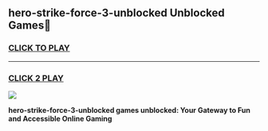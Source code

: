 
## hero-strike-force-3-unblocked Unblocked Games👋
<h3>
<a href="https://news.freeplayer.one?title=hero-strike-force-3-unblocked&ref=16F">CLICK TO PLAY</a></h3>
<hr>

<h3>
<a href="https://news.freeplayer.one?title=hero-strike-force-3-unblocked&ref=16F">CLICK 2 PLAY</a>
  
</h3>

<a href="https://news.freeplayer.one?title=hero-strike-force-3-unblocked&ref=16F/"><img src="https://clearcache.store/games.png"></a>


**hero-strike-force-3-unblocked games unblocked: Your Gateway to Fun and Accessible Online Gaming**
